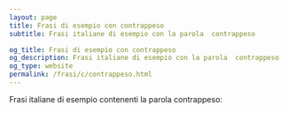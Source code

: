 ```yaml
---
layout: page
title: Frasi di esempio con contrappeso 
subtitle: Frasi italiane di esempio con la parola  contrappeso

og_title: Frasi di esempio con contrappeso 
og_description: Frasi italiane di esempio con la parola  contrappeso
og_type: website
permalink: /frasi/c/contrappeso.html
---
```


Frasi italiane di esempio contenenti la parola contrappeso:


